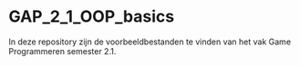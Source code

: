 GAP_2_1_OOP_basics
==================
In deze repository zijn de voorbeeldbestanden te vinden van het vak Game Programmeren semester 2.1.
